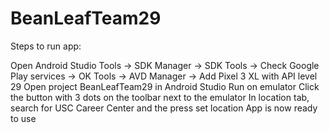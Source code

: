 # BeanLeafTeam29
Steps to run app:

Open Android Studio
Tools -> SDK Manager -> SDK Tools -> Check Google Play services -> OK
Tools -> AVD Manager -> Add Pixel 3 XL with API level 29
Open project BeanLeafTeam29 in Android Studio
Run on emulator
Click the button with 3 dots on the toolbar next to the emulator
In location tab, search for USC Career Center and the press set location
App is now ready to use
